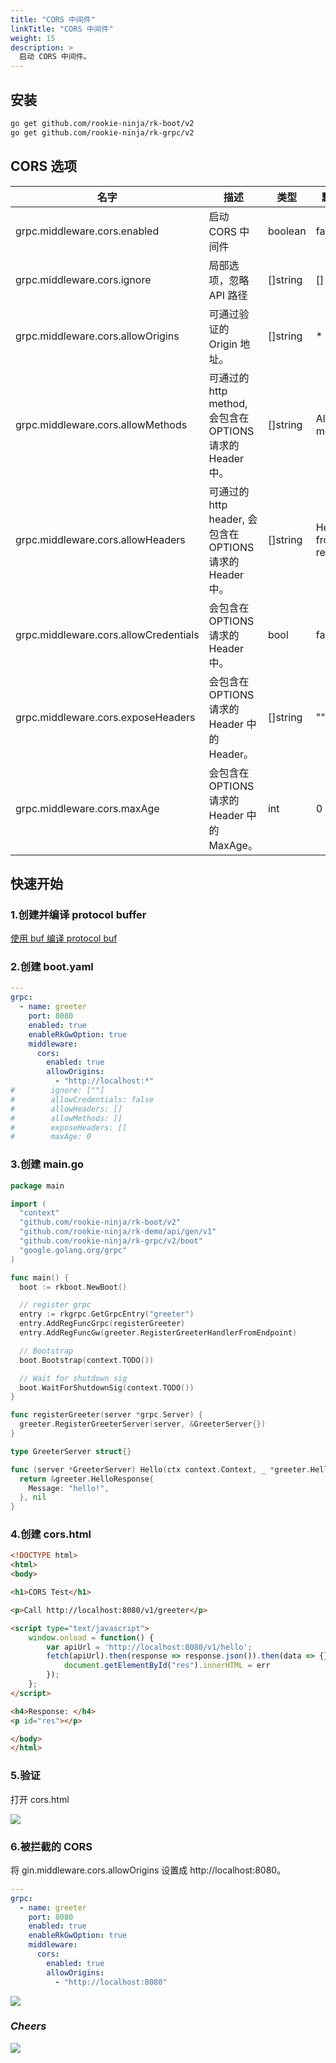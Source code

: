 ```yaml
---
title: "CORS 中间件"
linkTitle: "CORS 中间件"
weight: 15
description: >
  启动 CORS 中间件。
---
```


## 安装
```bash
go get github.com/rookie-ninja/rk-boot/v2
go get github.com/rookie-ninja/rk-grpc/v2
```

## CORS 选项
| 名字                                    | 描述                                           | 类型       | 默认值                  |
|---------------------------------------|----------------------------------------------|----------|----------------------|
| grpc.middleware.cors.enabled          | 启动 CORS 中间件                                  | boolean  | false                |
| grpc.middleware.cors.ignore           | 局部选项，忽略 API 路径                               | []string | []                   |
| grpc.middleware.cors.allowOrigins     | 可通过验证的 Origin 地址。                            | []string | *                    |
| grpc.middleware.cors.allowMethods     | 可通过的 http method, 会包含在 OPTIONS 请求的 Header 中。 | []string | All http methods     |
| grpc.middleware.cors.allowHeaders     | 可通过的 http header, 会包含在 OPTIONS 请求的 Header 中。 | []string | Headers from request |
| grpc.middleware.cors.allowCredentials | 会包含在 OPTIONS 请求的 Header 中。                   | bool     | false                |
| grpc.middleware.cors.exposeHeaders    | 会包含在 OPTIONS 请求的 Header 中的 Header。           | []string | ""                   |
| grpc.middleware.cors.maxAge           | 会包含在 OPTIONS 请求的 Header 中的 MaxAge。           | int      | 0                    |

## 快速开始
### 1.创建并编译 protocol buffer
[使用 buf 编译 protocol buf](../buf)

### 2.创建 boot.yaml
```yaml
---
grpc:
  - name: greeter
    port: 8080
    enabled: true
    enableRkGwOption: true
    middleware:
      cors:
        enabled: true
        allowOrigins:
          - "http://localhost:*"
#        ignore: [""]
#        allowCredentials: false
#        allowHeaders: []
#        allowMethods: []
#        exposeHeaders: []
#        maxAge: 0
```

### 3.创建 main.go
```go
package main

import (
  "context"
  "github.com/rookie-ninja/rk-boot/v2"
  "github.com/rookie-ninja/rk-demo/api/gen/v1"
  "github.com/rookie-ninja/rk-grpc/v2/boot"
  "google.golang.org/grpc"
)

func main() {
  boot := rkboot.NewBoot()

  // register grpc
  entry := rkgrpc.GetGrpcEntry("greeter")
  entry.AddRegFuncGrpc(registerGreeter)
  entry.AddRegFuncGw(greeter.RegisterGreeterHandlerFromEndpoint)

  // Bootstrap
  boot.Bootstrap(context.TODO())

  // Wait for shutdown sig
  boot.WaitForShutdownSig(context.TODO())
}

func registerGreeter(server *grpc.Server) {
  greeter.RegisterGreeterServer(server, &GreeterServer{})
}

type GreeterServer struct{}

func (server *GreeterServer) Hello(ctx context.Context, _ *greeter.HelloRequest) (*greeter.HelloResponse, error) {
  return &greeter.HelloResponse{
    Message: "hello!",
  }, nil
}
```

### 4.创建 cors.html
```html
<!DOCTYPE html>
<html>
<body>

<h1>CORS Test</h1>

<p>Call http://localhost:8080/v1/greeter</p>

<script type="text/javascript">
    window.onload = function() {
        var apiUrl = 'http://localhost:8080/v1/hello';
        fetch(apiUrl).then(response => response.json()).then(data => {}).catch(err => {
            document.getElementById("res").innerHTML = err
        });
    };
</script>

<h4>Response: </h4>
<p id="res"></p>

</body>
</html>
```

### 5.验证
打开 cors.html

![](../../../../img/user-guide/grpc/basic/grpc-cors-success.png)

### 6.被拦截的 CORS
将 gin.middleware.cors.allowOrigins 设置成 http://localhost:8080。

```yaml
---
grpc:
  - name: greeter
    port: 8080
    enabled: true
    enableRkGwOption: true
    middleware:
      cors:
        enabled: true
        allowOrigins:
          - "http://localhost:8080"
```

![](../../../../img/user-guide/grpc/basic/grpc-cors-fail.png)

### _**Cheers**_
![](../../../../img/user-guide/cheers.png)